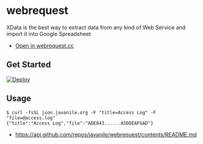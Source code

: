 # webrequest

XData is the best way to extract data from any kind of Web Service and import it into Google Spreadsheet

- [Open in webrequest.cc](http://webrequest.javanile.org/php-nocode/tools/info?_bypass_landing_page=1)

## Get Started

[![Deploy](https://www.herokucdn.com/deploy/button.svg)](https://heroku.com/deploy)

## Usage

```shell
$ curl -fsSL json.javanile.org -F "title=Access Log" -F "file=@access.log"
{"title":"Access Log","file":"ADE843......ASDDEAFGAD"}
```

- https://api.github.com/repos/javanile/webrequest/contents/README.md


